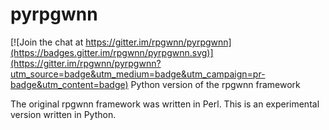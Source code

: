 # pyrpgwnn

[![Join the chat at https://gitter.im/rpgwnn/pyrpgwnn](https://badges.gitter.im/rpgwnn/pyrpgwnn.svg)](https://gitter.im/rpgwnn/pyrpgwnn?utm_source=badge&utm_medium=badge&utm_campaign=pr-badge&utm_content=badge)
Python version of the rpgwnn framework

The original rpgwnn framework was written in Perl. This is an experimental version written in Python.
